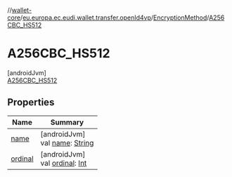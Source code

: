 //[wallet-core](../../../../index.md)/[eu.europa.ec.eudi.wallet.transfer.openId4vp](../../index.md)/[EncryptionMethod](../index.md)/[A256CBC_HS512](index.md)

# A256CBC_HS512

[androidJvm]\
[A256CBC_HS512](index.md)

## Properties

| Name | Summary |
|---|---|
| [name](../-x-c20-p/index.md#-372974862%2FProperties%2F1615067946) | [androidJvm]<br>val [name](../-x-c20-p/index.md#-372974862%2FProperties%2F1615067946): [String](https://kotlinlang.org/api/latest/jvm/stdlib/kotlin-stdlib/kotlin/-string/index.html) |
| [ordinal](../-x-c20-p/index.md#-739389684%2FProperties%2F1615067946) | [androidJvm]<br>val [ordinal](../-x-c20-p/index.md#-739389684%2FProperties%2F1615067946): [Int](https://kotlinlang.org/api/latest/jvm/stdlib/kotlin-stdlib/kotlin/-int/index.html) |
